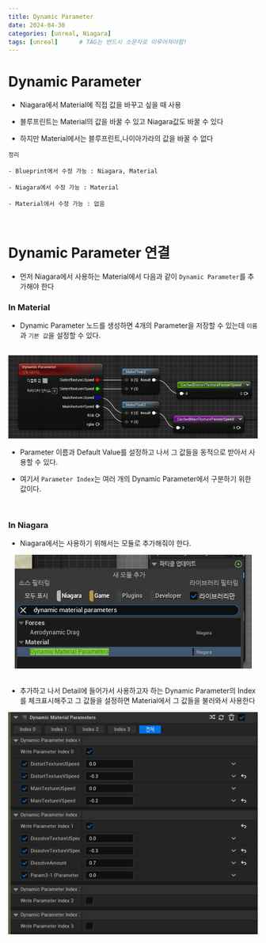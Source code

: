 ```yaml
---
title: Dynamic Parameter
date: 2024-04-30
categories: [unreal, Niagara]
tags: [unreal]		# TAG는 반드시 소문자로 이루어져야함!
---
```


# Dynamic Parameter

* Niagara에서 Material에 직접 값을 바꾸고 싶을 때 사용

* 블루프린트는 Material의 값을 바꿀 수 있고 Niagara값도 바꿀 수 있다

* 하지만 Material에서는 블루프린트,나이아가라의 값을 바꿀 수 없다

```
정리

- Blueprint에서 수정 가능 : Niagara, Material

- Niagara에서 수정 가능 : Material

- Material에서 수정 가능 : 없음
```

<br>

# Dynamic Parameter 연결

* 먼저 Niagara에서 사용하는 Material에서 다음과 같이 `Dynamic Parameter`를 추가해야 한다


### In Material



* Dynamic Parameter 노드를 생성하면 4개의 Parameter을 저장할 수 있는데  `이름`과 `기본 값`을 설정할 수 있다.

<br>

<center><img src="./../../../assets/img/Unreal/Niagara/Dynamic Parameter/Dynamic Parameter.png"></center>

* Parameter 이름과 Default Value를 설정하고 나서 그 값들을 동적으로 받아서 사용할 수 있다.

* 여기서 `Parameter Index`는 여러 개의 Dynamic Parameter에서 구분하기 위한 값이다.

<br> 

### In Niagara

* Niagara에서는 사용하기 위해서는 모듈로 추가해줘야 한다.

<center><img src="./../../../assets/img/Unreal/Niagara/Dynamic Parameter/Niagara Dyn.png"></center>



<br>

* 추가하고 나서 Detail에 들어가서 사용하고자 하는 Dynamic Parameter의 Index를 체크표시해주고 그 값들을 설정하면 Material에서 그 값들을 불러와서 사용한다

<center><img src="./../../../assets/img/Unreal/Niagara/Dynamic Parameter/Dynamic Parameter Detail.png"></center>